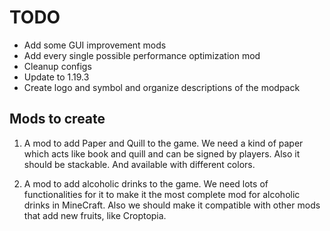 # TODO

- Add some GUI improvement mods
- Add every single possible performance optimization mod
- Cleanup configs
- Update to 1.19.3
- Create logo and symbol and organize descriptions of the modpack

## Mods to create

1. A mod to add Paper and Quill to the game.
We need a kind of paper which acts like book and quill and can be signed by players.
Also it should be stackable.
And available with different colors.

2. A mod to add alcoholic drinks to the game.
We need lots of functionalities for it to make it the most complete mod for alcoholic drinks in MineCraft.
Also we should make it compatible with other mods that add new fruits, like Croptopia.
